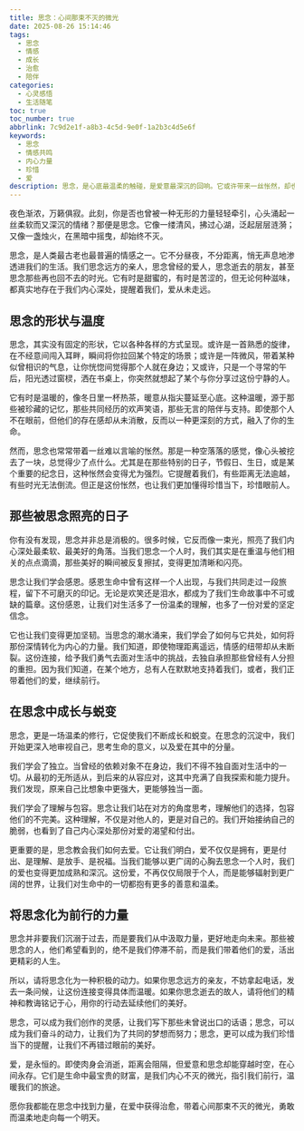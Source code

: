 ```yaml
---
title: 思念：心间那束不灭的微光
date: 2025-08-26 15:14:46
tags:
  - 思念
  - 情感
  - 成长
  - 治愈
  - 陪伴
categories:
  - 心灵感悟
  - 生活随笔
toc: true
toc_number: true
abbrlink: 7c9d2e1f-a8b3-4c5d-9e0f-1a2b3c4d5e6f
keywords:
  - 思念
  - 情感共鸣
  - 内心力量
  - 珍惜
  - 爱
description: 思念，是心底最温柔的触碰，是爱意最深沉的回响。它或许带来一丝怅然，却也点亮了我们生命中那些被珍藏的瞬间。这篇文章将带你走进思念的深处，感受它如何成为我们内心不灭的微光，指引我们前行，教会我们珍惜，最终化为一种温柔而坚韧的力量。
---
```


夜色渐浓，万籁俱寂。此刻，你是否也曾被一种无形的力量轻轻牵引，心头涌起一丝柔软而又深沉的情绪？那便是思念。它像一缕清风，拂过心湖，泛起层层涟漪；又像一盏烛火，在黑暗中摇曳，却始终不灭。

思念，是人类最古老也最普遍的情感之一。它不分昼夜，不分距离，悄无声息地渗透进我们的生活。我们思念远方的亲人，思念曾经的爱人，思念逝去的朋友，甚至思念那些再也回不去的时光。它有时是甜蜜的，有时是苦涩的，但无论何种滋味，都真实地存在于我们内心深处，提醒着我们，爱从未走远。

## 思念的形状与温度

思念，其实没有固定的形状，它以各种各样的方式呈现。或许是一首熟悉的旋律，在不经意间闯入耳畔，瞬间将你拉回某个特定的场景；或许是一阵微风，带着某种似曾相识的气息，让你恍惚间觉得那个人就在身边；又或许，只是一个寻常的午后，阳光透过窗棂，洒在书桌上，你突然就想起了某个与你分享过这份宁静的人。

它有时是温暖的，像冬日里一杯热茶，暖意从指尖蔓延至心底。这种温暖，源于那些被珍藏的记忆，那些共同经历的欢声笑语，那些无言的陪伴与支持。即使那个人不在眼前，但他们的存在感却从未消散，反而以一种更深刻的方式，融入了你的生命。

然而，思念也常常带着一丝难以言喻的怅然。那是一种空落落的感觉，像心头被挖去了一块，总觉得少了点什么。尤其是在那些特别的日子，节假日、生日，或是某个重要的纪念日，这种怅然会变得尤为强烈。它提醒着我们，有些距离无法逾越，有些时光无法倒流。但正是这份怅然，也让我们更加懂得珍惜当下，珍惜眼前人。

## 那些被思念照亮的日子

你有没有发现，思念并非总是消极的。很多时候，它反而像一束光，照亮了我们内心深处最柔软、最美好的角落。当我们思念一个人时，我们其实是在重温与他们相关的点点滴滴，那些美好的瞬间被反复擦拭，变得更加清晰和闪亮。

思念让我们学会感恩。感恩生命中曾有这样一个人出现，与我们共同走过一段旅程，留下不可磨灭的印记。无论是欢笑还是泪水，都成为了我们生命故事中不可或缺的篇章。这份感恩，让我们对生活多了一份温柔的理解，也多了一份对爱的坚定信念。

它也让我们变得更加坚韧。当思念的潮水涌来，我们学会了如何与它共处，如何将那份深情转化为内心的力量。我们知道，即使物理距离遥远，情感的纽带却从未断裂。这份连接，给予我们勇气去面对生活中的挑战，去独自承担那些曾经有人分担的重担。因为我们知道，在某个地方，总有人在默默地支持着我们，或者，我们正带着他们的爱，继续前行。

## 在思念中成长与蜕变

思念，更是一场温柔的修行，它促使我们不断成长和蜕变。在思念的沉淀中，我们开始更深入地审视自己，思考生命的意义，以及爱在其中的分量。

我们学会了独立。当曾经的依赖对象不在身边，我们不得不独自面对生活中的一切。从最初的无所适从，到后来的从容应对，这其中充满了自我探索和能力提升。我们发现，原来自己比想象中更强大，更能够独当一面。

我们学会了理解与包容。思念让我们站在对方的角度思考，理解他们的选择，包容他们的不完美。这种理解，不仅是对他人的，更是对自己的。我们开始接纳自己的脆弱，也看到了自己内心深处那份对爱的渴望和付出。

更重要的是，思念教会我们如何去爱。它让我们明白，爱不仅仅是拥有，更是付出、是理解、是放手、是祝福。当我们能够以更广阔的心胸去思念一个人时，我们的爱也变得更加成熟和深沉。这份爱，不再仅仅局限于个人，而是能够辐射到更广阔的世界，让我们对生命中的一切都抱有更多的善意和温柔。

## 将思念化为前行的力量

思念并非要我们沉溺于过去，而是要我们从中汲取力量，更好地走向未来。那些被思念的人，他们希望看到的，绝不是我们停滞不前，而是我们带着他们的爱，活出更精彩的人生。

所以，请将思念化为一种积极的动力。如果你思念远方的亲友，不妨拿起电话，发去一条问候，让这份连接变得具体而温暖。如果你思念逝去的故人，请将他们的精神和教诲铭记于心，用你的行动去延续他们的美好。

思念，可以成为我们创作的灵感，让我们写下那些未曾说出口的话语；思念，可以成为我们奋斗的动力，让我们为了共同的梦想而努力；思念，更可以成为我们珍惜当下的提醒，让我们不再错过眼前的美好。

爱，是永恒的。即使肉身会消逝，距离会阻隔，但爱意和思念却能穿越时空，在心间永存。它们是生命中最宝贵的财富，是我们内心不灭的微光，指引我们前行，温暖我们的旅途。

愿你我都能在思念中找到力量，在爱中获得治愈，带着心间那束不灭的微光，勇敢而温柔地走向每一个明天。